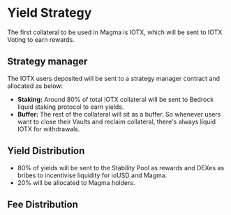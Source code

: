 # Yield Strategy

The first collateral to be used in Magma is IOTX, which will be sent to IOTX Voting to earn rewards.

## Strategy manager

The IOTX users deposited will be sent to a strategy manager contract and allocated as below:

* **Staking:** Around 80% of total IOTX collateral will be sent to Bedrock liquid staking protocol to earn yields.
* **Buffer:** The rest of the collateral will sit as a buffer. So whenever users want to close their Vaults and reclaim collateral, there's always liquid IOTX for withdrawals.

## Yield Distribution

* 80% of yields will be sent to the Stability Pool as rewards and DEXes as bribes to incentivise liquidity for ioUSD and Magma.
* 20% will be allocated to Magma holders.

## Fee Distribution

